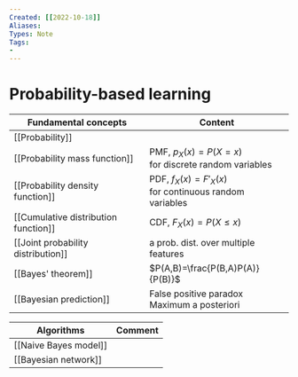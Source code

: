 ```yaml
---
Created: [[2022-10-18]]
Aliases: 
Types: Note
Tags: 
- 
---
```

# Probability-based learning
| Fundamental concepts                 | Content                                                  |
| ------------------------------------ | -------------------------------------------------------- |
| [[Probability]]                      |                                                          |
| [[Probability mass function]]        | PMF, $p_X(x)=P(X=x)$<br>for discrete random variables    |
| [[Probability density function]]     | PDF, $f_X(x)=F'_X(x)$<br>for continuous random variables |
| [[Cumulative distribution function]] | CDF, $F_X(x)=P(X\leq x)$                                 |
| [[Joint probability distribution]]   | a prob. dist. over multiple features                     |
| [[Bayes' theorem]]                   | $P(A,B)=\frac{P(B,A)P(A)}{P(B)}$                         |
| [[Bayesian prediction]]              | False positive paradox<br>Maximum a posteriori           |

| Algorithms            | Comment |
| --------------------- | ------- |
| [[Naive Bayes model]] |         |
| [[Bayesian network]]  |         |
